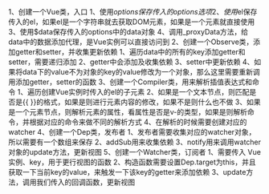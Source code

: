 1、创建一个Vue类，入口
    1、使用$options保存传入的options选项
    2、使用$el保存传入的el，如果el是一个字符串就去获取DOM元素，如果是一个元素就直接使用
    3、使用$data保存传入的options中的data对象
    4、调用_proxyData方法，给data中的数据添加代理，是Vue实例可以直接访问到
2、创建一个Observe类，添加getter和setter，并收集更新依赖
    1、遍历data中的所有的key添加getter和setter，需要递归添加
    2、getter中会添加及收集依赖
    3、setter中更新依赖
    4、如果将data下的value不为对象的key的value修改为一个对象，那么这里需要重新调用添加getter，setter的函数
3、创建一个Compiler类，用来解析插值表达式和命令
    1、遍历创建Vue实例时传入的el的子元素
    2、如果是一个文本节点，则匹配是否是{{  }}的格式，如果是则进行元素内容的修改，如果不是则什么也不做
    3、如果是一个元素节点，则解析元素的属性，看属性是否是v-的类型，如果是则解析命令，并根据对应的命令来做不同的解析方式
    4、在解析的时候需要创建对应的watcher
4、创建一个Dep类，发布者
    1、发布者需要收集对应的watcher对象，所以需要有一个数组来保存
    2、addSub用来收集依赖
    3、notify用来调用watcher对象的update方法，更新视图
5、创建一个Watcher类，订阅者
    1、需要传入 Vue实例、key，用于更行视图的函数
    2、构造函数需要设置Dep.target为this，并且获取一下当前key的value，来触发一下该key的getter来添加依赖
    3、update方法，调用我们传入的回调函数，更新视图